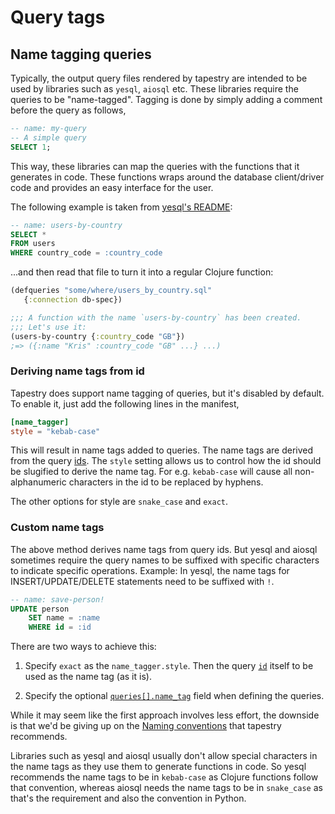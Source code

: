 # Query tags

## Name tagging queries

Typically, the output query files rendered by tapestry are intended to
be used by libraries such as `yesql`, `aiosql` etc. These libraries
require the queries to be "name-tagged". Tagging is done by simply
adding a comment before the query as follows,

```sql
-- name: my-query
-- A simple query
SELECT 1;
```

This way, these libraries can map the queries with the functions that
it generates in code. These functions wraps around the database
client/driver code and provides an easy interface for the user.

The following example is taken from [yesql's
README](https://github.com/krisajenkins/yesql):

```sql
-- name: users-by-country
SELECT *
FROM users
WHERE country_code = :country_code
```

...and then read that file to turn it into a regular Clojure function:

```clojure
(defqueries "some/where/users_by_country.sql"
   {:connection db-spec})

;;; A function with the name `users-by-country` has been created.
;;; Let's use it:
(users-by-country {:country_code "GB"})
;=> ({:name "Kris" :country_code "GB" ...} ...)
```

### Deriving name tags from id

Tapestry does support name tagging of queries, but it's disabled by
default. To enable it, just add the following lines in the manifest,

```toml
[name_tagger]
style = "kebab-case"
```

This will result in name tags added to queries. The name tags are
derived from the query [ids](manifest.md/#id). The `style` setting
allows us to control how the id should be slugified to derive the name
tag. For e.g. `kebab-case` will cause all non-alphanumeric characters
in the id to be replaced by hyphens.

The other options for style are `snake_case` and `exact`.

### Custom name tags

The above method derives name tags from query ids. But yesql and
aiosql sometimes require the query names to be suffixed with specific
characters to indicate specific operations. Example: In yesql, the
name tags for INSERT/UPDATE/DELETE statements need to be suffixed with
`!`.

```sql
-- name: save-person!
UPDATE person
    SET name = :name
    WHERE id = :id
```

There are two ways to achieve this:

1. Specify `exact` as the `name_tagger.style`. Then the query
   [`id`](manifest.md/#id) itself to be used as the name tag (as it
   is).

2. Specify the optional [`queries[].name_tag`](manifest.md/#name_tag)
   field when defining the queries.

While it may seem like the first approach involves less effort, the
downside is that we'd be giving up on the [Naming
conventions](naming-conventions.md) that tapestry recommends.

Libraries such as yesql and aiosql usually don't allow special
characters in the name tags as they use them to generate functions in
code. So yesql recommends the name tags to be in `kebab-case` as
Clojure functions follow that convention, whereas aiosql needs the
name tags to be in `snake_case` as that's the requirement and also the
convention in Python.

